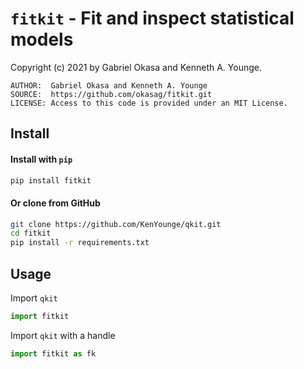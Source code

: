 # `fitkit` - Fit and inspect statistical models

Copyright (c) 2021 by Gabriel Okasa and Kenneth A. Younge.  

	AUTHOR:  Gabriel Okasa and Kenneth A. Younge  
	SOURCE:  https://github.com/okasag/fitkit.git   
	LICENSE: Access to this code is provided under an MIT License.  

  

## Install

#### Install with `pip`

```bash
pip install fitkit
```

#### Or clone from GitHub

```bash
git clone https://github.com/KenYounge/qkit.git
cd fitkit
pip install -r requirements.txt
```

 

## Usage

Import `qkit`

```python
import fitkit
```

Import `qkit` with a handle

```python
import fitkit as fk
```

